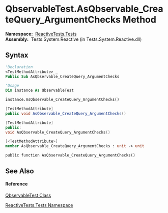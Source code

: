 # QbservableTest.AsQbservable\_CreateQuery\_ArgumentChecks Method

**Namespace:**  [ReactiveTests.Tests](ReactiveTests.Tests\ReactiveTests.Tests.md)  
**Assembly:**  Tests.System.Reactive (in Tests.System.Reactive.dll)

## Syntax

```vb
'Declaration
<TestMethodAttribute> _
Public Sub AsQbservable_CreateQuery_ArgumentChecks
```

```vb
'Usage
Dim instance As QbservableTest

instance.AsQbservable_CreateQuery_ArgumentChecks()
```

```csharp
[TestMethodAttribute]
public void AsQbservable_CreateQuery_ArgumentChecks()
```

```c++
[TestMethodAttribute]
public:
void AsQbservable_CreateQuery_ArgumentChecks()
```

```fsharp
[<TestMethodAttribute>]
member AsQbservable_CreateQuery_ArgumentChecks : unit -> unit 
```

```jscript
public function AsQbservable_CreateQuery_ArgumentChecks()
```

## See Also

#### Reference

[QbservableTest Class](QbservableTest\QbservableTest.md)

[ReactiveTests.Tests Namespace](ReactiveTests.Tests\ReactiveTests.Tests.md)




